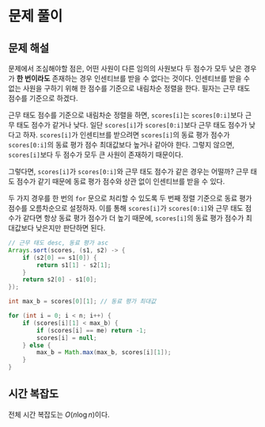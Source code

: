 <!--다시 풀어볼 것-->
# 문제 풀이

## 문제 해설

문제에서 조심해야할 점은, 어떤 사원이 다른 임의의 사원보다 두 점수가 모두 낮은 경우가 **한 번이라도** 존재하는 경우 인센티브를 받을 수 없다는 것이다. 인센티브를 받을 수 없는 사원을 구하기 위해 한 점수를 기준으로 내림차순 정렬을 한다. 필자는 근무 태도 점수를 기준으로 하겠다.

근무 태도 점수를 기준으로 내림차순 정렬을 하면, `scores[i]`는 `scores[0:i]`보다 근무 태도 점수가 같거나 낮다. 일단 `scores[i]`가 `scores[0:i]`보다 근무 태도 점수가 낮다고 하자. `scores[i]`가 인센티브를 받으려면 `scores[i]`의 동료 평가 점수가 `scores[0:i]`의 동료 평가 점수 최대값보다 높거나 같아야 한다. 그렇지 않으면, `scores[i]`보다 두 점수가 모두 큰 사원이 존재하기 때문이다.

그렇다면, `scores[i]`가 `scores[0:i]`와 근무 태도 점수가 같은 경우는 어떨까? 근무 태도 점수가 같기 때문에 동료 평가 점수와 상관 없이 인센티브를 받을 수 있다.

두 가지 경우를 한 번의 `for` 문으로 처리할 수 있도록 두 번째 정렬 기준으로 동료 평가 점수를 오름차순으로 설정하자. 이를 통해 `scores[i]`가 `scores[0:i]`와 근무 태도 점수가 같다면 항상 동료 평가 점수가 더 높기 때문에, `scores[i]`의 동료 평가 점수가 최대값보다 낮은지만 판단하면 된다.

```java
// 근무 태도 desc, 동료 평가 asc
Arrays.sort(scores, (s1, s2) -> {
    if (s2[0] == s1[0]) {
        return s1[1] - s2[1];
    }
    return s2[0] - s1[0];
});

int max_b = scores[0][1]; // 동료 평가 최대값

for (int i = 0; i < n; i++) {
    if (scores[i][1] < max_b) {
        if (scores[i] == me) return -1;
        scores[i] = null;
    } else {
        max_b = Math.max(max_b, scores[i][1]);
    }
}
```

## 시간 복잡도

전체 시간 복잡도는 $O(n\log{n})$이다. 